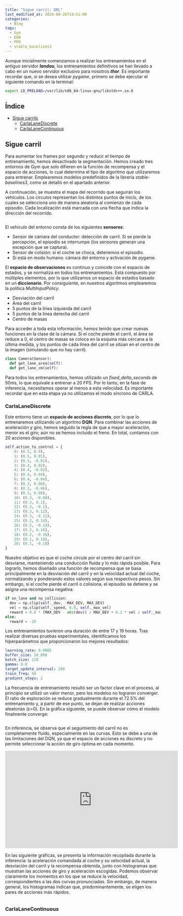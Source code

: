 ```yaml
---
title: "Sigue carril: DRL"
last_modified_at: 2024-08-26T14:51:00
categories:
  - Blog
tags:
  - Gym
  - DQN
  - PPO
  - stable_baselines3
---
```


Aunque inicialmente comenzamos a realizar los entrenamientos en el antiguo servidor ***landau***, los entrenamientos definitivos se han llevado a cabo en un nuevo servidor exclusivo para nosotros ***thor***. Es importante recordar que, si se desea utilizar *pygame*, primero se debe ejecutar el siguiente comando en la terminal:
```bash
export LD_PRELOAD=/usr/lib/x86_64-linux-gnu/libstdc++.so.6
```

## Índice
- [Sigue carrils](#sigue-carril)
  - [CarlaLaneDiscrete](#carlalanediscrete)
  - [CarlaLaneContinuous](#carlalanecontinuous)

## Sigue carril

Para aumentar los frames por segundo y reducir el tiempo de entrenamiento, hemos desactivado la segmentación. Hemos creado tres entornos de Gym que solo difieren en la función de recompensa y el espacio de acciones, lo cual determina el tipo de algoritmo que utilizaremos para entrenar. Emplearemos modelos predefinidos de la librería *stable-baselines3*, como se detalló en el apartado anterior.

A continuación, se muestra el mapa del recorrido que seguirán los vehículos. Los círculos representan los distintos puntos de inicio, de los cuales se selecciona uno de manera aleatoria al comienzo de cada episodio. Cada localización está marcada con una flecha que indica la dirección del recorrido.
<figure class="align-center" style="max-width: 100%">
  <img src="{{ site.url }}{{ site.baseurl }}/images/follow_lane_deepRL/map.jpeg" alt="">
</figure>

El vehículo del entorno consta de los siguientes **sensores**:
- Sensor de cámara del conductor: detección de carril. Si se pierde la percepción, el episodio se interrumpe (los sensores generan una excepción que se captura).
- Sensor de colisión: si el coche se choca, detenemos el episodio.
- Si está en modo humano: cámara del entorno y activación de pygame.

El **espacio de observaciones** es continuo y coincide con el espacio de estados, y se normaliza en todos los entrenamientos. Está compuesto por múltiples elementos, por lo que utilizamos un espacio de estados basado en un **diccionario**. Por consiguiente, en nuestros algoritmos emplearemos la política *MultiInputPolicy*.
- Desviación del carril
- Área del carril
- 5 puntos de la línea izquierda del carril
- 5 puntos de la línea derecha del carril
- Centro de masas

Para acceder a toda esta información, hemos tenido que crear nuevas funciones en la clase de la cámara. Si el coche pierde el carril, el área se reduce a 0, el centro de masas se coloca en la esquina más cercana a la última medida, y los puntos de cada línea del carril se sitúan en el centro de la imagen (simulando que no hay carril).
```python
class Camera(Sensor):     
  def get_lane_area(self):
  def get_lane_cm(self):
```

Para todos los entrenamientos, hemos utilizado un *fixed_delta_seconds* de 50ms, lo que equivale a entrenar a 20 FPS. Por lo tanto, en la fase de inferencia, necesitamos operar al menos a esta velocidad. Es importante recordar que en esta etapa ya no utilizamos el modo síncrono de CARLA.

### CarlaLaneDiscrete

Este entorno tiene un **espacio de acciones discreto**, por lo que lo entrenaremos utilizando un algoritmo **DQN**. Para combinar las acciones de aceleración y giro, hemos seguido la regla de que a mayor aceleración, menor es el giro; aún no se hemos incluido el freno. En total, contamos con 20 acciones disponibles.
```python
self.action_to_control = {
    0: (0.5, 0.0),
    1: (0.5, 0.01), 
    2: (0.5, -0.01),
    3: (0.4, 0.02),
    4: (0.4, -0.02),
    5: (0.4, 0.04),
    6: (0.4, -0.04),
    7: (0.3, 0.06),
    8: (0.3, -0.06),
    9: (0.3, 0.08),
    10: (0.3, -0.08),
    11: (0.3, 0.1),
    12: (0.3, -0.1),
    13: (0.3, 0.12),
    14: (0.3, -0.12),
    15: (0.2, 0.14),
    16: (0.2, -0.14),
    17: (0.2, 0.16),
    18: (0.2, -0.16),
    19: (0.1, 0.18),
    20: (0.1, -0.18)
}
```

Nuestro objetivo es que el coche circule por el centro del carril sin desviarse, manteniendo una conducción fluida y lo más rápida posible. Para lograrlo, hemos diseñado una función de recompensa que se basa principalmente en la desviación del carril y en la velocidad actual del coche, normalizando y ponderando estos valores según sus respectivos pesos. Sin embargo, si el coche pierde el carril o colisiona, el episodio se detiene y se asigna una recompensa negativa.
```python
if on_lane and no_collision: 
  dev = np.clip(self._dev, -MAX_DEV, MAX_DEV)
  vel = np.clip(self._speed, 0.0, self._max_vel) 
  reward = 0.8 * (MAX_DEV - abs(dev)) / MAX_DEV + 0.2 * vel / self._max_vel
else:
  reward = -20
```

Los entrenamientos tuvieron una duración de entre 17 y 19 horas. Tras realizar diversas pruebas experimentales, identificamos los hiperparámetros que proporcionaron los mejores resultados:
```yaml
learning_rate: 0.0005 
buffer_size: 10_000
batch_size: 128
gamma: 0.8 
target_update_interval: 200
train_freq: 50 
gradient_steps: 2 
```
La frecuencia de entrenamiento resultó ser un factor clave en el proceso, al principio se utilizó un valor menor, pero los modelos no lograron converger. El ratio de exploración se reduce gradualmente durante el 72.5% del entrenamiento y, a partir de ese punto, se dejan de realizar acciones aleatorias (ε=0). En la gráfica siguiente, se puede observar cómo el modelo finalmente converge:
<figure class="align-center" style="max-width: 100%">
  <img src="{{ site.url }}{{ site.baseurl }}/images/follow_lane_deepRL/CarlaLaneDiscrete/train.png" alt="">
</figure>

En inferencia, se observa que el seguimiento del carril no es completamente fluido, especialmente en las curvas. Esto se debe a una de las limitaciones del DQN, ya que el espacio de acciones es discreto y no permite seleccionar la acción de giro óptima en cada momento.
<iframe width="560" height="315" src="https://www.youtube.com/embed/YPkT7LDOKKc?si=9RMqzVinfTC3Kdzl" title="YouTube video player" frameborder="0" allow="accelerometer; autoplay; clipboard-write; encrypted-media; gyroscope; picture-in-picture; web-share" referrerpolicy="strict-origin-when-cross-origin" allowfullscreen></iframe>

En las siguiente gráficas, se presenta la información recopilada durante la inferencia: la aceleración comandada al coche y su velocidad actual, la desviación del carril y la recompensa obtenida, junto con histogramas que muestran las acciones de giro y aceleración escogidas. Podemos observar claramente los momentos en los que se reduce la velocidad, correspondientes a las dos curvas pronunciadas. Sin embargo, de manera general, los histogramas indican que, predominantemente, se eligen los pares de acciones más rápidos.
<figure class="align-center" style="max-width: 100%">
  <img src="{{ site.url }}{{ site.baseurl }}/images/follow_lane_deepRL/CarlaLaneDiscrete/inference.png" alt="">
</figure>

### CarlaLaneContinuous
